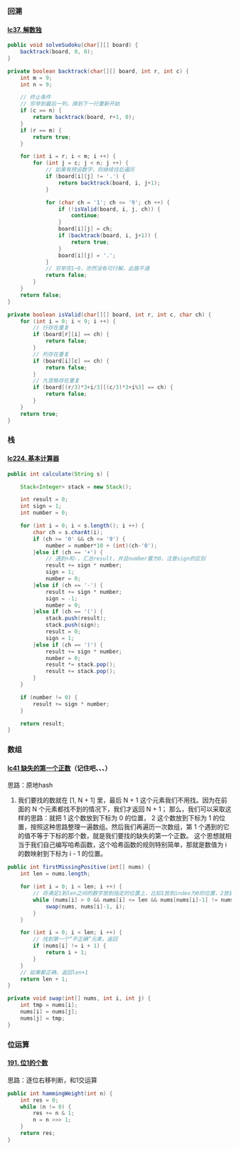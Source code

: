 ### 回溯

#### [lc37. 解数独](https://leetcode-cn.com/problems/sudoku-solver/)

```java
public void solveSudoku(char[][] board) {
    backtrack(board, 0, 0);
}

private boolean backtrack(char[][] board, int r, int c) {
    int m = 9;
    int n = 9;

    // 终止条件
    // 穷举到最后一列，换到下一行重新开始
    if (c == n) {
        return backtrack(board, r+1, 0);
    }
    if (r == m) {
        return true;
    } 

    for (int i = r; i < m; i ++) {
        for (int j = c; j < n; j ++) {
            // 如果有预设数字，则继续往后遍历
            if (board[i][j] != '.') {
                return backtrack(board, i, j+1);
            }

            for (char ch = '1'; ch <= '9'; ch ++) {
                if (!isValid(board, i, j, ch)) {
                    continue;
                }
                board[i][j] = ch;
                if (backtrack(board, i, j+1)) {
                    return true;
                }
                board[i][j] = '.';
            }
            // 穷举完1~9，亦然没有可行解，此路不通
            return false;
        }
    }
    return false;
}

private boolean isValid(char[][] board, int r, int c, char ch) {
    for (int i = 0; i < 9; i ++) {
        // 行存在重复
        if (board[r][i] == ch) {
            return false;
        }
        // 列存在重复
        if (board[i][c] == ch) {
            return false;
        }
        // 九宫格存在重复
        if (board[(r/3)*3+i/3][(c/3)*3+i%3] == ch) {
            return false;
        }
    }
    return true;
}
```

### 栈

#### [lc224. 基本计算器](https://leetcode-cn.com/problems/basic-calculator/)

```java
public int calculate(String s) {

    Stack<Integer> stack = new Stack();

    int result = 0;
    int sign = 1;
    int number = 0;

    for (int i = 0; i < s.length(); i ++) {
        char ch = s.charAt(i);
        if (ch >= '0' && ch <= '9') {
            number = number*10 + (int)(ch-'0');
        }else if (ch == '+') {
            // 遇到+和-，汇总result，并且number置为0，注意sign的区别
            result += sign * number;
            sign = 1;
            number = 0;
        }else if (ch == '-') {
            result += sign * number;
            sign = -1;
            number = 0;
        }else if (ch == '(') {
            stack.push(result);
            stack.push(sign);
            result = 0;
            sign = 1;
        }else if (ch == ')') {
            result += sign * number;
            number = 0;
            result *= stack.pop();
            result += stack.pop();
        }
    }

    if (number != 0) {
        result += sign * number;
    }

    return result;
}
```

### 数组

#### [lc41 缺失的第一个正数](https://leetcode-cn.com/problems/first-missing-positive/solution/que-shi-de-di-yi-ge-zheng-shu-by-leetcode-solution/)（记住吧、、、）

思路：原地hash

1. 我们要找的数就在 [1, N + 1] 里，最后 N + 1 这个元素我们不用找。因为在前面的 N 个元素都找不到的情况下，我们才返回 N + 1；
   那么，我们可以采取这样的思路：就把 1 这个数放到下标为 0 的位置， 2 这个数放到下标为 1 的位置，按照这种思路整理一遍数组。然后我们再遍历一次数组，第 1 个遇到的它的值不等于下标的那个数，就是我们要找的缺失的第一个正数。
   这个思想就相当于我们自己编写哈希函数，这个哈希函数的规则特别简单，那就是数值为 i 的数映射到下标为 i - 1 的位置。

```java
public int firstMissingPositive(int[] nums) {
    int len = nums.length;

    for (int i = 0; i < len; i ++) {
        // 将满足1到len之间的数字放到指定的位置上，比如1放到index为0的位置，2放到index为1的位置
        while (nums[i] > 0 && nums[i] <= len && nums[nums[i]-1] != nums[i]) {
            swap(nums, nums[i]-1, i);
        }
    }

    for (int i = 0; i < len; i ++) {
        // 找到第一个“不正确”元素，返回
        if (nums[i] != i + 1) {
            return i + 1;
        }
    }
    // 如果都正确，返回len+1
    return len + 1;
}

private void swap(int[] nums, int i, int j) {
    int tmp = nums[i];
    nums[i] = nums[j];
    nums[j] = tmp;
}
```

### 位运算

#### [191. 位1的个数](https://leetcode-cn.com/problems/number-of-1-bits/)

思路：逐位右移判断，和1交运算

```java
public int hammingWeight(int n) {
    int res = 0;
    while (n != 0) {
        res += n & 1;
        n = n >>> 1;
    }
    return res;
}
```

